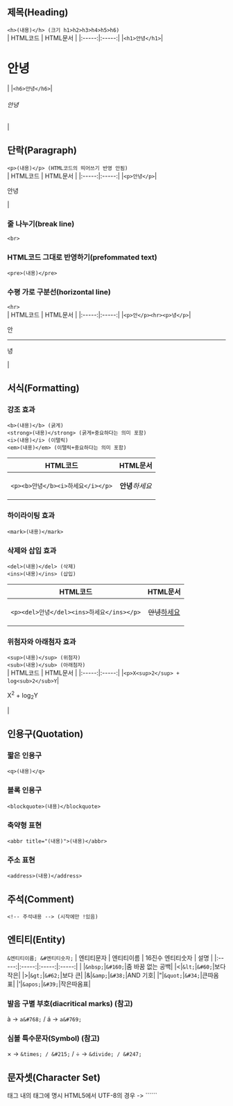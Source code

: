 ## 제목(Heading)
```<h>(내용)</h> (크기 h1>h2>h3>h4>h5>h6)```<br>
| HTML코드 | HTML문서 |
|:-----:|:-----:|
|```<h1>안녕</h1>```|<h1>안녕</h1>|
|```<h6>안녕</h6>```|<h6>안녕</h6>|
<br>

## 단락(Paragraph)
```<p>(내용)</p> (HTML코드의 띄어쓰기 반영 안됨)``` <br>
| HTML코드 | HTML문서 |
|:-----:|:-----:|
|```<p>안녕</p>```|<p>안녕</p>|

### 줄 나누기(break line) 
```<br>```<br>
### HTML코드 그대로 반영하기(prefommated text)
```<pre>(내용)</pre>```<br>
### 수평 가로 구분선(horizontal line)
```<hr>```<br>
| HTML코드 | HTML문서 |
|:-----:|:-----:|
|```<p>안</p><hr><p>녕</p>```|<p>안</p><hr></p>녕</p>|
<br>

## 서식(Formatting)
### 강조 효과
```<b>(내용)</b> (굵게)```<br>
```<strong>(내용)</strong> (굵게+중요하다는 의미 포함)```<br>
```<i>(내용)</i> (이탤릭)```<br>
```<em>(내용)</em> (이탤릭+중요하다는 의미 포함)```<br>

| HTML코드 | HTML문서 |
|:-----:|:-----:|
|```<p><b>안녕</b><i>하세요</i></p>```|<p><b>안녕</b><i>하세요</i></p>|

### 하이라이팅 효과
```<mark>(내용)</mark>```
<br>

### 삭제와 삽입 효과
```<del>(내용)</del> (삭제)```<br>
```<ins>(내용)</ins> (삽입)```<br>

| HTML코드 | HTML문서 |
|:-----:|:-----:|
|```<p><del>안녕</del><ins>하세요</ins></p>```|<p><del>안녕</del><ins>하세요</ins></p>|

### 위첨자와 아래첨자 효과
```<sup>(내용)</sup> (위첨자)```<br>
```<sub>(내용)</sub> (아래첨자)```<br>
| HTML코드 | HTML문서 |
|:-----:|:-----:|
|```<p>X<sup>2</sup> + log<sub>2</sub>Y```|<p>X<sup>2</sup> + log<sub>2</sub>Y</p>|

## 인용구(Quotation)
### 짧은 인용구
```<q>(내용)</q>```<br>
### 블록 인용구
```<blockquote>(내용)</blockquote>```<br>
### 축약형 표현
```<abbr title="(내용)">(내용)</abbr>```<br>
### 주소 표현
```<address>(내용)</address>```<br>

## 주석(Comment)
```<!-- 주석내용 --> (시작에만 !있음)```

## 엔티티(Entity)
```&엔티티이름; &#엔티티숫자;```
| 엔티티문자 | 엔티티이름 | 16진수 엔티티숫자 | 설명 |
|:-----:|:-----:|:-----:|:-----:|
|&nbsp;|```&nbsp;```|```&#160;```|줌 바꿈 없는 공백|
|&lt;|```&lt;```|```&#60;```|보다 작은|
|&gt;|```&gt;```|```&#62;```|보다 큰|
|&amp;|```&amp;```|```&#38;```|AND 기호|
|&quot;|```&quot;```|```&#34;```|큰따옴표|
|&apos;|```&apos;```|```&#39;```|작은따옴표|

### 발음 구별 부호(diacritical marks) (참고)
a&#768; -> ```a&#768;``` / a&#769; -> ```a&#769;```<br>
### 심볼 특수문자(Symbol) (참고)
&times; -> ```&times; / &#215;``` / &divide; -> ```&divide; / &#247;```<br>

## 문자셋(Character Set)
<head> 태그 내의 <meta> 태그에 명시
  HTML5에서 UTF-8의 경우 -> ```<meta charset="UTF-8">```
